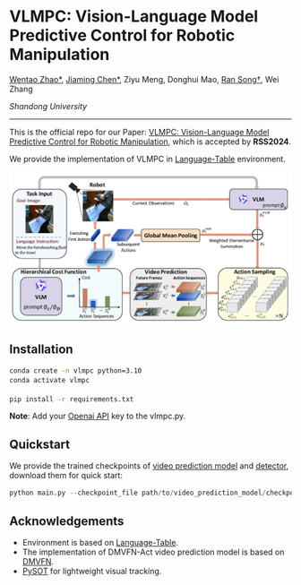 # VLMPC: Vision-Language Model Predictive Control for Robotic Manipulation

[Wentao Zhao*](https://taoshuaiz.github.io/), [Jiaming Chen*](https://ppjmchen.github.io/), Ziyu Meng, Donghui Mao, [Ran Song†](https://faculty.sdu.edu.cn/songran/en/index/1023305/list/index.htm), Wei Zhang

*Shandong University*

 ---

This is the official repo for our Paper: [VLMPC: Vision-Language Model Predictive Control for Robotic Manipulation](https://roboticsconference.org/program/papers/106/), which is accepted by **RSS2024**. 

We provide the implementation of VLMPC in [Language-Table](https://github.com/google-research/language-table) environment.

![framework image](./framework.jpg)



## Installation


```bash
conda create -n vlmpc python=3.10
conda activate vlmpc

pip install -r requirements.txt
```

**Note**: Add your [Openai API](https://openai.com/index/openai-api/) key to the vlmpc.py.


## Quickstart

We provide the trained checkpoints of [video prediction model](https://drive.google.com/file/d/1nztdUl4wanRXscNblmhX2_FF0Y2--TqF/view?usp=drive_link) and [detector](https://drive.google.com/file/d/1bjaxhmEIIav30HLdTKYvM-IWLqcIyCS7/view?usp=drive_link), download them for quick start:

```python
python main.py --checkpoint_file path/to/video_prediction_model/checkpoint --task push_corner --zoom 0.03 --num_samples 50 --plan_freq 3 --det_path path/to/detector/checkpoint
```


## Acknowledgements
- Environment is based on [Language-Table](https://interactive-language.github.io/).
- The implementation of DMVFN-Act video prediction model is based on [DMVFN](https://github.com/hzwer/CVPR2023-DMVFN).
- [PySOT](https://github.com/STVIR/pysot) for lightweight visual tracking.


